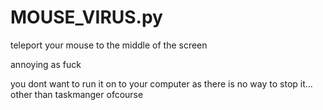 # MOUSE_VIRUS.py
teleport your mouse to the middle of the screen 


annoying as fuck 

you dont want to run it on to your computer as there is no way to stop it...
other than taskmanger ofcourse 
